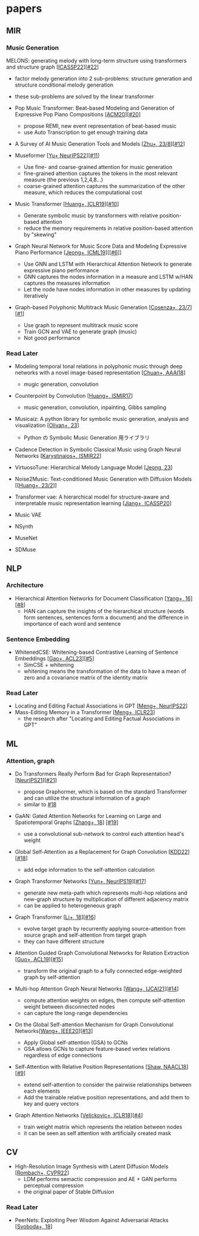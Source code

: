 # papers

## MIR
### Music Generation
MELONS: generating melody with long-term structure using transformers and structure graph [[ICASSP22](https://arxiv.org/abs/2110.05020)][[#22](https://github.com/InabaTatsuro/papers/issues/18)]
- factor melody generation into 2 sub-problems: structure generation and structure conditional melody generation
- these sub-problems are solved by the linear transformer

- Pop Music Transformer: Beat-based Modeling and Generation of Expressive Pop Piano Compositions [[ACM20](https://arxiv.org/abs/2002.00212)][[#20](https://github.com/InabaTatsuro/papers/issues/20)]
  - propose REMI, new event representation of beat-based music
  - use Auto Transcription to get enough training data

- A Survey of AI Music Generation Tools and Models [[Zhu+, 23/8](https://arxiv.org/abs/2308.12982)][[#12](https://github.com/InabaTatsuro/papers/issues/12)]

- Museformer [[Yu+ NeurIPS22](https://arxiv.org/abs/2210.10349)][[#11](https://github.com/InabaTatsuro/papers/issues/11)]
  - Use fine- and coarse-grained attention for music generation
  - fine-grained attention captures the tokens in the most relevant measure (the previous 1,2,4,8...)
  - coarse-grained attention captures the summarization of the other measure, which reduces the computational cost

- Music Transformer [[Huang+, ICLR19](https://arxiv.org/abs/1809.04281)][[#10](https://github.com/InabaTatsuro/papers/issues/10)]
  - Generate symbolic music by transformers with relative position-based attention
  - reduce the memory requirements in relative position-based attention by "skewing"

- Graph Neural Network for Music Score Data and Modeling Expressive Piano Performance [[Jeong+, ICML19](https://proceedings.mlr.press/v97/jeong19a.html)][[[#6](https://github.com/InabaTatsuro/papers/issues/6)]]
  - Use GNN and LSTM with Hierarchical Attention Network to generate expressive piano performance
  - GNN captures the nodes information in a measure and LSTM w/HAN captures the measures information
  - Let the node have nodes information in other measures by updating iteratively

- Graph-based Polyphonic Multitrack Music Generation [[Cosenza+, 23/7](https://arxiv.org/abs/2307.14928)][[#1](https://github.com/InabaTatsuro/papers/issues/1)]
  - Use graph to represent multitrack music score
  - Train GCN and VAE to generate graph (music)
  - Not good performance



### Read Later
- Modeling temporal tonal relations in polyphonic music through deep networks with a novel image-based representation [[Chuan+, AAAI18](https://ojs.aaai.org/index.php/AAAI/article/view/11880)]
  - mugic generation, convolution

- Counterpoint by Convolution [[Huang+, ISMIR17](https://arxiv.org/abs/1903.07227)]
  - music generation, convolution, inpainting, Gibbs sampling

- Musicaiz: A python library for symbolic music generation, analysis and visualization [[Olivan+, 23](https://carlosholivan.github.io/musicaiz/)]
  - Python の Symbolic Music Generation 用ライブラリ

- Cadence Detection in Symbolic Classical Music using Graph Neural Networks [[Karystinaios+, ISMIR22](https://arxiv.org/abs/2208.14819)]

- VirtuosoTune: Hierarchical Melody Language Model [[Jeong, 23](http://ieiespc.org/AURIC_OPEN_temp/RDOC/ieie03/ieietspc_202308_006.pdf)]

- Noise2Music: Text-conditioned Music Generation with Diffusion Models [[[Huang+, 23/2](https://arxiv.org/abs/2302.03917)]]

- Transformer vae: A hierarchical model for structure-aware and interpretable music representation learning [[Jiang+, ICASSP20](https://ieeexplore.ieee.org/document/9054554)]

- Music VAE
- NSynth
- MuseNet
- SDMuse





## NLP
### Architecture
- Hierarchical Attention Networks for Document Classification [[Yang+, 16](https://www.cs.cmu.edu/~./hovy/papers/16HLT-hierarchical-attention-networks.pdf)][[#8](https://github.com/InabaTatsuro/papers/issues/8)]
  - HAN can capture the insights of the hierarchical structure (words form sentences, sentences form a document) and the difference in importance of each word and sentence

### Sentence Embedding
- WhitenedCSE: Whitening-based Contrastive Learning of Sentence Embeddings [[Gao+, ACL23](https://arxiv.org/abs/2104.08821)][[#5](https://github.com/InabaTatsuro/papers/issues/5)]
  - SimCSE + whitening
  - whitening means the transformation of the data to have a mean of zero and a covariance matrix of the identity matrix

### Read Later
- Locating and Editing Factual Associations in GPT [[Meng+, NeurIPS22](https://openreview.net/forum?id=-h6WAS6eE4)]
- Mass-Editing Memory in a Transformer [[Meng+, ICLR23](https://openreview.net/forum?id=MkbcAHIYgyS)]
  - the research after "Locating and Editing Factual Associations in GPT"

## ML
### Attention, graph
- Do Transformers Really Perform Bad for Graph Representation? [[NeurIPS21](https://arxiv.org/abs/2106.05234)][[#21](https://github.com/InabaTatsuro/papers/issues/21)]
  - propose Graphormer, which is based on the standard Transformer and can utilize the structural information of a graph
  - similar to [#18](https://github.com/InabaTatsuro/papers/issues/18)

- GaAN: Gated Attention Networks for Learning on Large and Spatiotemporal Graphs [[Zhang+, 18](https://arxiv.org/abs/1803.07294)] [[#19](https://github.com/InabaTatsuro/papers/issues/19)]
  - use a convolutional sub-network to control each attention head's weight

- Global Self-Attention as a Replacement for Graph Convolution [[KDD22](https://arxiv.org/abs/2108.03348)][[#18](https://github.com/InabaTatsuro/papers/issues/18)]
  - add edge information to the self-attention calculation

- Graph Transformer Networks [[Yun+, NeurIPS19](https://arxiv.org/abs/1911.06455)][[#17](https://github.com/InabaTatsuro/papers/issues/17)]
  - generate new meta-path which represents multi-hop relations and new-graph structure by multiplication of different adjacency matrix
  - can be applied to heterogeneous graph

- Graph Transformer [[Li+, 18](https://openreview.net/forum?id=HJei-2RcK7)][[#16](https://github.com/InabaTatsuro/papers/issues/16)]
  - evolve target graph by recurrently applying source-attention from source graph and self-attention from target graph
  - they can have different structure

- Attention Guided Graph Convolutional Networks for Relation Extraction [[Guo+, ACL19](https://aclanthology.org/P19-1024/)][[#15](https://github.com/InabaTatsuro/papers/issues/15)]
  - transform the original graph to a fully connected edge-weighted graph by self-attention


- Multi-hop Attention Graph Neural Networks [[Wang+, IJCAI21](https://www.ijcai.org/proceedings/2021/425)][[#14](https://github.com/InabaTatsuro/papers/issues/14)]
  - compute attention weights on edges, then compute self-attention weight between disconnected nodes
  - can capture the long-range dependencies


- On the Global Self-attention Mechanism for Graph Convolutional Networks[[Wang+, IEEE20](https://arxiv.org/abs/2010.10711)][[#13](https://github.com/InabaTatsuro/papers/issues/13)]
  - Apply Global self-attention (GSA) to GCNs
  - GSA allows GCNs to capture feature-based vertex relations regardless of edge connections


- Self-Attention with Relative Position Representations [[Shaw, NAACL18](https://arxiv.org/abs/1803.02155)][[#9](https://github.com/InabaTatsuro/papers/issues/9)]
  - extend self-attention to consider the pairwise relationships between each elements
  - Add the trainable relative position representations, and add them to key and query vectors


- Graph Attention Networks [[Velickovic+, ICLR18](https://arxiv.org/abs/1710.10903)][[#4](https://github.com/InabaTatsuro/papers/issues/4)]
  - train weight matrix which represents the relation between nodes
  - it can be seen as self attention with artificially created mask

## CV
- High-Resolution Image Synthesis with Latent Diffusion Models [[Rombach+, CVPR22](https://arxiv.org/abs/2112.10752)]
  - LDM performs semactic compression and AE + GAN performs perceptual compression
  - the original paper of Stable Diffusion

### Read Later

- PeerNets: Exploiting Peer Wisdom Against Adversarial Attacks [[Svoboda+, 18](https://arxiv.org/abs/1806.00088)]